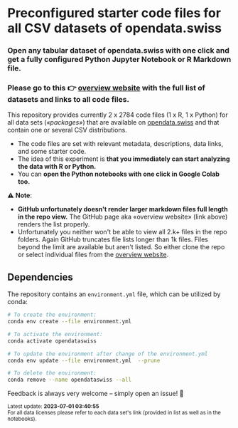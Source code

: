 # Preconfigured starter code files for all CSV datasets of opendata.swiss

### Open any tabular dataset of opendata.swiss with one click and get a fully configured Python Jupyter Notebook or R Markdown file. 

### Please go to this 👉 **[overview website](https://rnckp.github.io/starter-code_opendataswiss/) with the full list of datasets and links to all code files**. 

This repository provides currently 2 x 2784 code files (1 x R, 1 x Python) for all data sets (*«packages»*) that are available on [opendata.swiss](https://opendata.swiss/) and that contain one or several CSV distributions.

- The code files are set with relevant metadata, descriptions, data links, and some starter code. 
- The idea of this experiment is **that you immediately can start analyzing the data with R or Python.** 
- You can **open the Python notebooks with one click in Google Colab too.**

⚠️ **Note**: 
- **GitHub unfortunately doesn't render larger markdown files full length in the repo view.** The GitHub page aka «overview website» (link above) renders the list properly. 
- Unfortunately you neither won't be able to view all 2.k+ files in the repo folders. Again GitHub truncates file lists longer than 1k files. Files beyond the limit are available but aren't listed. So either clone the repo or select individual files from the [overview website](https://rnckp.github.io/starter-code_opendataswiss/).

## Dependencies

The repository contains an ```environment.yml``` file, which can be utilized by conda:

```bash
# To create the environment:
conda env create --file environment.yml

# To activate the environment:
conda activate opendataswiss

# To update the environment after change of the environment.yml
conda env update --file environment.yml  --prune

# To delete the environment:
conda remove --name opendataswiss --all
```

Feedback is always very welcome – simply open an issue! 🙌

<sub>Latest update: **2023-07-01 03:40:55**</sub><br>
<sub>For all data licenses please refer to each data set's link (provided in list as well as in the notebooks).</sub>
